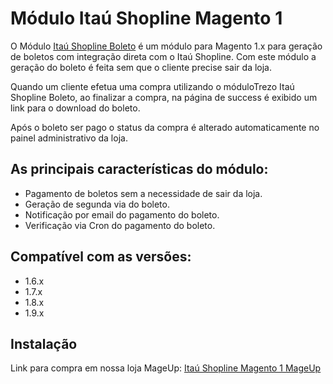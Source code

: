 # Módulo Itaú Shopline Magento 1
O Módulo [Itaú Shopline Boleto](https://www.mageup.com/modulo-para-magento-itaushopline-boleto.html) é um módulo para Magento 1.x para geração de boletos com integração direta com o Itaú Shopline. Com este módulo a geração do boleto é feita sem que o cliente precise sair da loja.

Quando um cliente efetua uma compra utilizando o móduloTrezo Itaú Shopline Boleto, ao finalizar a compra, na página de success é exibido um link para o download do boleto.

Após o boleto ser pago o status da compra é alterado automaticamente no painel administrativo da loja.

## As principais características do módulo:
* Pagamento de boletos sem a necessidade de sair da loja.
* Geração de segunda via do boleto.
* Notificação por email do pagamento do boleto.
* Verificação via Cron do pagamento do boleto. 

## Compatível com as versões:
* 1.6.x
* 1.7.x
* 1.8.x
* 1.9.x 

## Instalação
Link para compra em nossa loja MageUp: [Itaú Shopline Magento 1 MageUp](https://www.mageup.com/modulo-para-magento-itaushopline-boleto.html)
